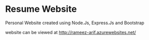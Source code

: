 # Resume Website
Personal Website created using Node.Js, Express.Js and Bootstrap

website can be viewed at http://rameez-arif.azurewebsites.net/
